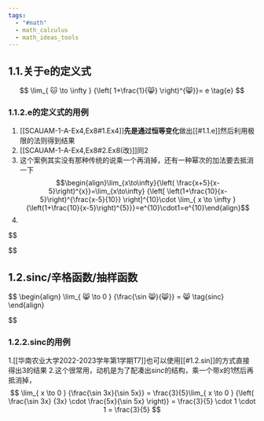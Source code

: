```yaml
---
tags:
  - "#math"
  - math_calculus
  - math_ideas_tools
---
```

## 1.1.关于e的定义式
$$
\lim_{ 🐱 \to \infty } {\left( 1+\frac{1}{😸} \right)^{😸}}= e \tag{e}
$$
### 1.1.2.e的定义式的用例

1. [[SCAUAM-1-A-Ex4,Ex8#1.Ex4]]**先是通过恒等变化**做出[[#1.1.e]]然后利用极限的法则得到结果
2. [[SCAUAM-1-A-Ex4,Ex8#2.Ex8(改)]]同2
3. 这个案例其实没有那种传统的说乘一个再消掉，还有一种幂次的加法要去抵消一下
   $$\begin{align}\lim_{x\to\infty}{\left( \frac{x+5}{x-5}\right)^{x}}=\lim_{x\to\infty} {\left[ \left(1+\frac{10}{x-5}\right)^{\frac{x-5}{10}} \right]^{10}\cdot \lim_{ x \to \infty } {\left(1+\frac{10}{x-5}\right)^{5}}}=e^{10}\cdot1=e^{10}\end{align}$$
4. 

$$

$$


## 1.2.sinc/辛格函数/抽样函数
$$
\begin{align}
\lim_{ 😸 \to 0 } {\frac{\sin 😸}{😸}} = 😸 \tag{sinc}
\end{align}

$$
### 1.2.2.sinc的用例
1.[[华南农业大学2022-2023学年第1学期T7]]也可以使用[[#1.2.sin]]的方式直接得出3的结果
2.这个很常用，动机是为了配凑出$sinc$的结构，乘一个带$x$的1然后再抵消掉，
$$
\lim_{ x \to 0 } {\frac{\sin 3x}{\sin 5x}} = \frac{3}{5}\lim_{ x \to 0 } {\left( \frac{\sin 3x} {3x} \cdot \frac{5x}{\sin 5x} \right)} = \frac{3}{5}  \cdot 1 \cdot 1 = \frac{3}{5}
$$
